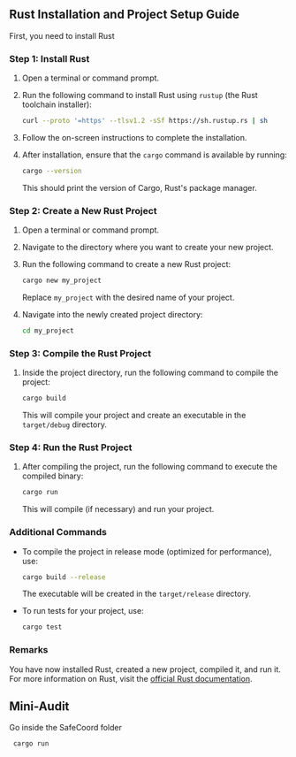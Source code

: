 ## Rust Installation and Project Setup Guide
First, you need to install Rust 
### Step 1: Install Rust

1. Open a terminal or command prompt.
2. Run the following command to install Rust using `rustup` (the Rust toolchain installer):

    ```sh
    curl --proto '=https' --tlsv1.2 -sSf https://sh.rustup.rs | sh
    ```

3. Follow the on-screen instructions to complete the installation.
4. After installation, ensure that the `cargo` command is available by running:

    ```sh
    cargo --version
    ```

    This should print the version of Cargo, Rust's package manager.

### Step 2: Create a New Rust Project

1. Open a terminal or command prompt.
2. Navigate to the directory where you want to create your new project.
3. Run the following command to create a new Rust project:

    ```sh
    cargo new my_project
    ```

    Replace `my_project` with the desired name of your project.

4. Navigate into the newly created project directory:

    ```sh
    cd my_project
    ```

### Step 3: Compile the Rust Project

1. Inside the project directory, run the following command to compile the project:

    ```sh
    cargo build
    ```

    This will compile your project and create an executable in the `target/debug` directory.

### Step 4: Run the Rust Project

1. After compiling the project, run the following command to execute the compiled binary:

    ```sh
    cargo run
    ```

    This will compile (if necessary) and run your project.

### Additional Commands

- To compile the project in release mode (optimized for performance), use:

    ```sh
    cargo build --release
    ```

    The executable will be created in the `target/release` directory.

- To run tests for your project, use:

    ```sh
    cargo test
    ```

### Remarks

You have now installed Rust, created a new project, compiled it, and run it. For more information on Rust, visit the [official Rust documentation](https://www.rust-lang.org/learn).


## Mini-Audit

 


Go inside the SafeCoord folder 


```sh
 cargo run  
```